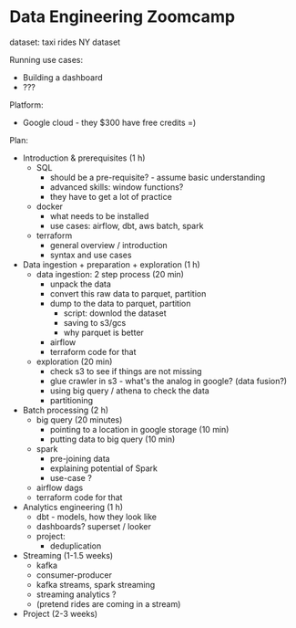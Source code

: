 # Data Engineering Zoomcamp

dataset: taxi rides NY dataset

Running use cases:

* Building a dashboard 
* ??? 


Platform:

* Google cloud - they $300 have free credits =)  

Plan:

* Introduction & prerequisites (1 h)
    * SQL
         * should be a pre-requisite? - assume basic understanding
         * advanced skills: window functions?
         * they have to get a lot of practice
    * docker
         * what needs to be installed
         * use cases: airflow, dbt, aws batch, spark 
    * terraform
         * general overview / introduction
         * syntax and use cases
* Data ingestion + preparation + exploration (1 h)
    * data ingestion: 2 step process (20 min)
        * unpack the data
        * convert this raw data to parquet, partition
        * dump to the data to parquet, partition
             * script: downlod the dataset 
             * saving to s3/gcs
             * why parquet is better
        * airflow
        * terraform code for that
    * exploration (20 min)
        * check s3 to see if things are not missing
        * glue crawler in s3 - what's the analog in google? (data fusion?) 
        * using big query / athena to check the data
        * partitioning
* Batch processing (2 h)
    * big query (20 minutes)
         * pointing to a location in google storage (10 min)
         * putting data to big query (10 min)
    * spark 
         * pre-joining data
         * explaining potential of Spark
         * use-case ? 
    * airflow dags
    * terraform code for that
* Analytics engineering (1 h)
    * dbt - models, how they look like
    * dashboards? superset / looker
    * project:
         * deduplication
* Streaming (1-1.5 weeks)
    * kafka 
    * consumer-producer
    * kafka streams, spark streaming
    * streaming analytics ?
    * (pretend rides are coming in a stream)
* Project (2-3 weeks)



